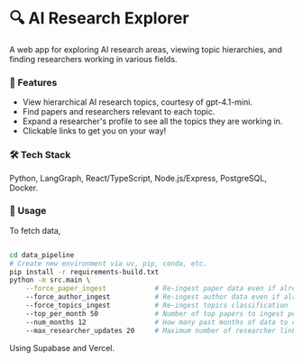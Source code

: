 # 🔍 AI Research Explorer

A web app for exploring AI research areas, viewing topic hierarchies, and finding researchers working in various fields.

### 🚀 Features

- View hierarchical AI research topics, courtesy of gpt-4.1-mini.
- Find papers and researchers relevant to each topic.
- Expand a researcher's profile to see all the topics they are working in.
- Clickable links to get you on your way!

### 🛠️ Tech Stack

Python, LangGraph, React/TypeScript, Node.js/Express, PostgreSQL, Docker.

### 🤖 Usage

To fetch data,

```bash

cd data_pipeline
# Create new environment via uv, pip, conda, etc.
pip install -r requirements-build.txt
python -m src.main \
    --force_paper_ingest            # Re-ingest paper data even if already processed.         (default: False)
    --force_author_ingest           # Re-ingest author data even if already processed.        (default: False)
    --force_topics_ingest           # Re-ingest topics classification
    --top_per_month 50              # Number of top papers to ingest per month.              (default: 50)
    --num_months 12                 # How many past months of data to consider.              (default: 12)
    --max_researcher_updates 20     # Maximum number of researcher links to update.          (default: 20)
```


Using Supabase and Vercel.